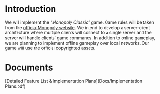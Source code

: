 # Introduction

We will implement the “_Monopoly Classic_” game. Game rules will be taken from the [official Monopoly website](https://monopoly.hasbro.com/en-us/product/monopoly-classic-game:7EABAF97-5056-9047-F577-8F4663C79E75). We intend to develop a server-client architecture where multiple clients will connect to a single server and the server will handle clients’ game commands. In addition to online gameplay, we are planning to implement offline gameplay over local networks. Our game will use the official copyrighted assets. 

# Documents
[Detailed Feature List & Implementation Plans](Docs/Implementation Plans.pdf)